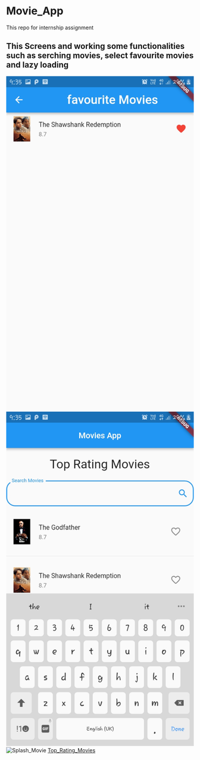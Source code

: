 # Movie_App
This repo for internship assignment

## This Screens and working some __functionalities__ such as __serching movies__, __select favourite movies__ and __lazy loading__

![Favouirte_Movies](Favourite_Movies.jpeg)
![Searching_Movie](Searching_Movie.jpeg)
![Splash_Movie](Splash_Movie.jpeg)
[Top_Rating_Movies](Top_Rating_Movies.jpeg)

